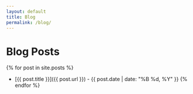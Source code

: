 ```yaml
---
layout: default
title: Blog
permalink: /blog/
---
```


# Blog Posts

{% for post in site.posts %}
- [{{ post.title }}]({{ post.url }}) - {{ post.date | date: "%B %d, %Y" }}
{% endfor %}

